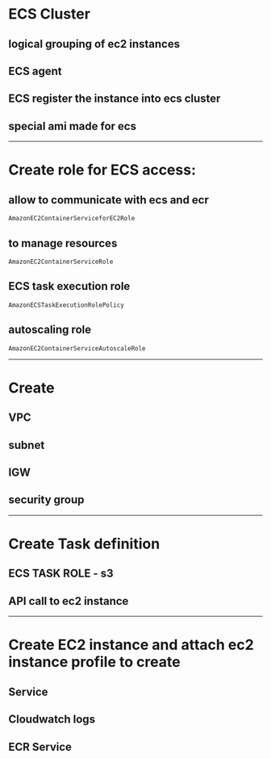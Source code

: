 # ECS Cluster
## logical grouping of ec2 instances
## ECS agent
## ECS register the instance into ecs cluster
## special ami made for ecs
*****************************
# Create role for ECS   access:
## allow to communicate with ecs and ecr
```
AmazonEC2ContainerServiceforEC2Role
```
## to manage resources
```
AmazonEC2ContainerServiceRole
```
## ECS task execution role
```
AmazonECSTaskExecutionRolePolicy
```
## autoscaling role
```
AmazonEC2ContainerServiceAutoscaleRole
```
*****************************
# Create 
## VPC
## subnet
## IGW
## security group
*****************************

# Create Task definition

## ECS TASK ROLE - s3
## API call to ec2 instance
****************************

# Create EC2 instance and attach ec2 instance profile to create 
## Service
## Cloudwatch logs
## ECR Service
